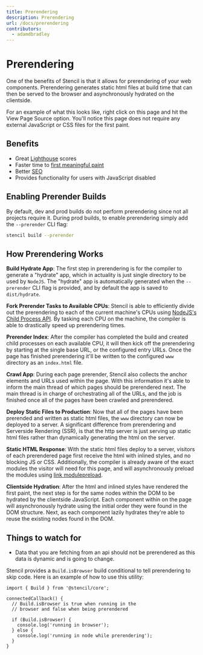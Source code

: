 ```yaml
---
title: Prerendering
description: Prerendering
url: /docs/prerendering
contributors:
  - adamdbradley
---
```


# Prerendering

One of the benefits of Stencil is that it allows for prerendering of your web components. Prerendering generates static html files at build time that can then be served to the browser and asynchronously hydrated on the clientside.

For an example of what this looks like, right click on this page and hit the View Page Source option. You'll notice this page does not require any external JavaScript or CSS files for the first paint.


## Benefits

- Great [Lighthouse](https://developers.google.com/web/tools/lighthouse/) scores
- Faster time to [first meaningful paint](https://developers.google.com/web/tools/lighthouse/audits/first-meaningful-paint)
- Better [SEO](https://support.google.com/webmasters/answer/7451184)
- Provides functionality for users with JavaScript disabled


## Enabling Prerender Builds

By default, dev and prod builds do not perform prerendering since not all projects require it. During prod builds, to enable prerendering simply add the `--prerender` CLI flag:

```bash
stencil build --prerender
```


## How Prerendering Works

**Build Hydrate App**: The first step in prerendering is for the compiler to generate a "hydrate" app, which in actuality is just single directory to be used by `NodeJS`. The "hydrate" app is automatically generated when the `--prerender` CLI flag is provided, and by default the app is saved to `dist/hydrate`.

**Fork Prerender Tasks to Available CPUs**: Stencil is able to efficiently divide out the prerendering to each of the current machine's CPUs using [NodeJS's Child Process API](https://nodejs.org/api/child_process.html). By tasking each CPU on the machine, the compiler is able to drastically speed up prerendering times.

**Prerender Index**: After the compiler has completed the build and created child processes on each available CPU, it will then kick off the prerendering by starting at the single base URL, or the configured entry URLs. Once the page has finished prerendering it'll be written to the configured `www` directory as an `index.html` file.

**Crawl App**: During each page prerender, Stencil also collects the anchor elements and URLs used within the page. With this information it's able to inform the main thread of which pages should be prerendered next. The main thread is in charge of orchestrating all of the URLs, and the job is finished once all of the pages have been crawled and prerendered.

**Deploy Static Files to Production**: Now that all of the pages have been prerended and written as static html files, the `www` directory can now be deployed to a server. A significant difference from prerendering and Serverside Rendering (SSR), is that the http server is just serving up static html files rather than dynamically generating the html on the server.

**Static HTML Response**: With the static html files deploy to a server, visitors of each prerendered page first receive the html with inlined styles, and no blocking JS or CSS. Additionally, the compiler is already aware of the exact modules the visitor will need for this page, and will asynchronously preload the modules using [link modulepreload](https://html.spec.whatwg.org/multipage/links.html#link-type-modulepreload).

**Clientside Hydration**: After the html and inlined styles have rendered the first paint, the next step is for the same nodes within the DOM to be hydrated by the clientside JavaScript. Each component within on the page will asynchronously hydrate using the initial order they were found in the DOM structure. Next, as each component lazily hydrates they're able to reuse the existing nodes found in the DOM.


## Things to watch for

- Data that you are fetching from an api should not be prerendered as this data is dynamic and is going to change.

Stencil provides a `Build.isBrowser` build conditional to tell prerendering to skip code. Here is an example of how to use this utility:

```tsx
import { Build } from '@stencil/core';

connectedCallback() {
  // Build.isBrowser is true when running in the
  // browser and false when being prerendered

  if (Build.isBrowser) {
    console.log('running in browser');
  } else {
    console.log('running in node while prerendering');
  }
}
```
